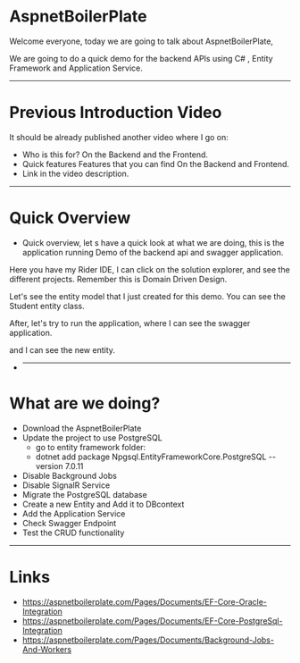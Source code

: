 # **AspnetBoilerPlate**

Welcome everyone, today we are going to talk about AspnetBoilerPlate,

We are going to do a quick demo for the backend APIs using C# , Entity Framework and Application Service.

---

# Previous Introduction Video

It should be already published another video where I go on:

- Who is this for? On the Backend and the Frontend.
- Quick features Features that you can find On the Backend and Frontend.
- Link in the video description.

---

# Quick Overview

- Quick overview, let s have a quick look at what we are doing, this is the application running Demo of the backend api and swagger application.

Here you have my Rider IDE, I can click on the solution explorer, and see the different projects. Remember this is Domain Driven Design.

Let's see the entity model that I just created for this demo. You can see the Student entity class.

After, let's try to run the application, where I can see the swagger application.

and I can see the new entity.

- ***

# What are we doing?

- Download the AspnetBoilerPlate
- Update the project to use PostgreSQL
  - go to entity framework folder:
  - dotnet add package Npgsql.EntityFrameworkCore.PostgreSQL --version 7.0.11
- Disable Background Jobs
- Disable SignalR Service
- Migrate the PostgreSQL database
- Create a new Entity and Add it to DBcontext
- Add the Application Service
- Check Swagger Endpoint
- Test the CRUD functionality

---

# Links

- https://aspnetboilerplate.com/Pages/Documents/EF-Core-Oracle-Integration
- https://aspnetboilerplate.com/Pages/Documents/EF-Core-PostgreSql-Integration
- https://aspnetboilerplate.com/Pages/Documents/Background-Jobs-And-Workers
